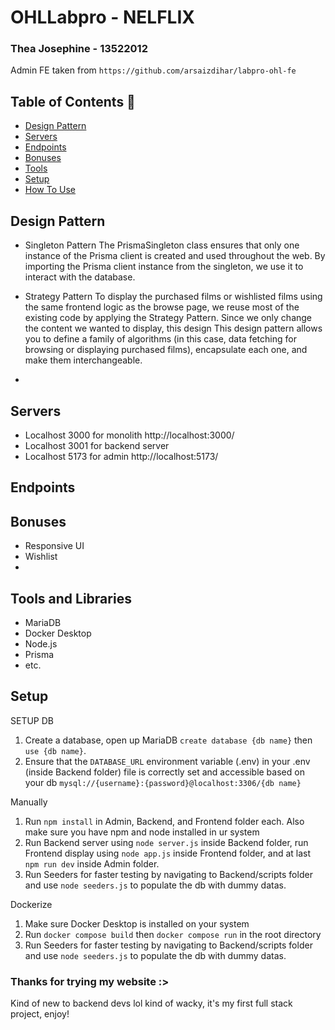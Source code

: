 #  OHLLabpro - NELFLIX
### Thea Josephine - 13522012
Admin FE taken from `https://github.com/arsaizdihar/labpro-ohl-fe`

## Table of Contents 💫
* [Design Pattern](#design-pattern)
* [Servers](#servers)
* [Endpoints](#endpoints)
* [Bonuses](#bonuses)
* [Tools](#tools-and-libraries)
* [Setup](#setup)
* [How To Use](#how-to-use)

## Design Pattern
- Singleton Pattern
The PrismaSingleton class ensures that only one instance of the Prisma client is created and used throughout the web. By importing the Prisma client instance from the singleton, we use it to interact with the database.

- Strategy Pattern 
To display the purchased films or wishlisted films using the same frontend logic as the browse page, we reuse most of the existing code by applying the Strategy Pattern. Since we only change the content we wanted to display, this design This design pattern allows you to define a family of algorithms (in this case, data fetching for browsing or displaying purchased films), encapsulate each one, and make them interchangeable.

- 

## Servers
- Localhost 3000 for monolith http://localhost:3000/
- Localhost 3001 for backend server
- Localhost 5173 for admin http://localhost:5173/

## Endpoints

## Bonuses
- Responsive UI
- Wishlist
- 

## Tools and Libraries
- MariaDB
- Docker Desktop
- Node.js
- Prisma
- etc.

## Setup
SETUP DB
1. Create a database, open up MariaDB `create database {db name}` then `use {db name}`.
2. Ensure that the `DATABASE_URL` environment variable (.env) in your .env (inside Backend folder) file is correctly set and accessible based on your db `mysql://{username}:{password}@localhost:3306/{db name}`

Manually
1. Run `npm install` in Admin, Backend, and Frontend folder each. Also make sure you have npm and node installed in ur system
2. Run Backend server using `node server.js` inside Backend folder, run Frontend display using `node app.js` inside Frontend folder, and at last `npm run dev` inside Admin folder.
3. Run Seeders for faster testing by navigating to Backend/scripts folder and use `node seeders.js` to populate the db with dummy datas.

Dockerize
1. Make sure Docker Desktop is installed on your system
2. Run `docker compose build` then `docker compose run` in the root directory
3. Run Seeders for faster testing by navigating to Backend/scripts folder and use `node seeders.js` to populate the db with dummy datas.

### Thanks for trying my website :> 
Kind of new to backend devs lol kind of wacky, it's my first full stack project, enjoy!